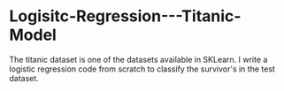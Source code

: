 # Logisitc-Regression---Titanic-Model
The titanic dataset is one of the datasets available in SKLearn. I write a logistic regression code from scratch to classify the survivor's in the test dataset.

